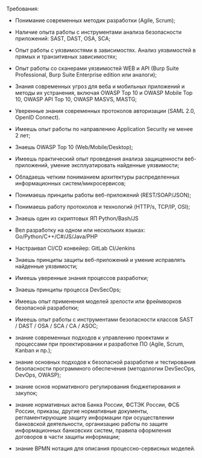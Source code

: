 Требования:
- Понимание современных методик разработки (Agile, Scrum);
- Наличие опыта работы с инструментами анализа безопасности приложений: SAST, DAST, OSA, SCA;
- Опыт работы с уязвимостями в зависимостях. Анализ уязвимостей в прямых и транзитивных зависимостях;
- Опыт работы со сканерами уязвимостей WEB и API (Burp Suite Professional, Burp Suite Enterprise edition или аналоги);
- Знания современных угроз для веба и мобильных приложений и методы их устранения, включая OWASP Top 10 и OWASP Mobile Top 10, OWASP API Top 10, OWASP MASVS, MASTG;
- Уверенные знания современных протоколов авторизации (SAML 2.0, OpenID Connect).


- Имеешь опыт работы по направлению Application Security не менее 2 лет;
- Знаешь OWASP Top 10 (Web/Mobile/Desktop);
- Имеешь практический опыт проведения анализа защищенности веб-приложений, умение эксплуатировать найденные уязвимости;
- Обладаешь четким пониманием архитектуры распределенных информационных систем/микросервисов;
- Понимаешь принципы работы веб-приложений (REST/SOAP/JSON);
- Понимаешь работу протоколов и технологий (HTTP/s, TCP/IP, OSI);
- Знаешь один из скриптовых ЯП Python/Bash/JS
- Вел разработку на одном или нескольких языках: Go/Python/C++/C#/JS/Java/PHP
- Настраивал CI/CD конвейер: GitLab CI/Jenkins
- Знаешь принципы защиты веб-приложений и умение исправлять найденные уязвимости;
- Имеешь уверенные знания процессов разработки;
- Знаешь принципы процесса DevSecOps;
- Имеешь опыт применения моделей зрелости или фреймворков безопасной разработки;
- Имеешь опыт работы с инструментами безопасности классов SAST / DAST / OSA / SCA / CA / ASOC;


- знание современных подходов к управлению проектами и процессами при проектировании и разработке ПО (Agile, Scrum, Kanban и пр.);
- знание основных подходов к безопасной разработке и тестирования безопасности программного обеспечения (методологии DevSecOps, DevOps, OWASP);
- знание основ нормативного регулирования бюджетирования и закупок;
- знание нормативных актов Банка России, ФСТЭК России, ФСБ России, приказы, другие нормативные документы, регламентирующие защиту информации при осуществлении банковской деятельности, организацию работы по защите информационных банковских систем, правила оформления договоров в части защиты информации;
- знание BPMN нотация для описания процессно-сервисных моделей.